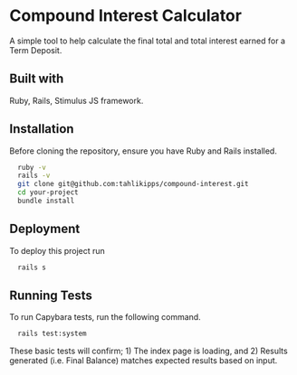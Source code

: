 
# Compound Interest Calculator

A simple tool to help calculate the final total and total interest earned for a Term Deposit. 


## Built with

Ruby, Rails, Stimulus JS framework.
## Installation

Before cloning the repository, ensure you have Ruby and Rails installed.

```bash
  ruby -v
  rails -v
  git clone git@github.com:tahlikipps/compound-interest.git
  cd your-project
  bundle install
```
    
## Deployment

To deploy this project run

```bash
  rails s
```


## Running Tests

To run Capybara tests, run the following command.


```bash
  rails test:system
```

These basic tests will confirm; 1) The index page is loading, and 2) Results generated (i.e. Final Balance) matches expected results based on input.

